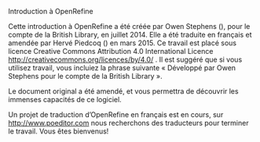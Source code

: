 

 Introduction à OpenRefine 


Cette introduction à OpenRefine a été créée par Owen Stephens (), pour le compte de la British Library, en juillet 2014.
Elle a été traduite en français et amendée par Hervé Piedcoq () en mars 2015.
Ce travail est placé sous licence Creative Commons Attribution 4.0 International Licence http://creativecommons.org/licences/by/4.0/ .
Il est suggéré que si vous utilisez travail, vous incluiez la phrase suivante « Développé par Owen Stephens pour le compte de la British Library ».

Le document original a été amendé, et vous permettra de découvrir les immenses capacités de ce logiciel.

Un projet de traduction d’OpenRefine en français est en cours, sur http://www.poeditor.com nous recherchons des traducteurs pour terminer le travail. Vous êtes bienvenus!

